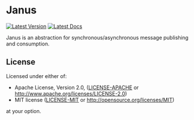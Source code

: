 # Janus

[![Latest Version]][crates.io] [![Latest Docs]][docs.rs]

[Latest Version]: https://img.shields.io/crates/v/janus.svg?style=flat-square
[crates.io]: https://crates.io/crates/janus
[Latest Docs]: https://img.shields.io/badge/docs-latest-blue.svg?style=flat-square
[docs.rs]: https://docs.rs/janus

Janus is an abstraction for synchronous/asynchronous message publishing and consumption.

## License

Licensed under either of:

 * Apache License, Version 2.0, ([LICENSE-APACHE](LICENSE-APACHE) or http://www.apache.org/licenses/LICENSE-2.0)
 * MIT license ([LICENSE-MIT](LICENSE-MIT) or http://opensource.org/licenses/MIT)

at your option.
